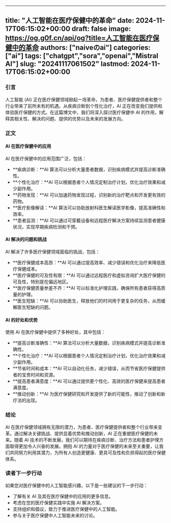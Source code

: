
---
title: "人工智能在医疗保健中的革命"
date: 2024-11-17T06:15:02+00:00
draft: false
image: https://og.g0f.cn/api/og?title=人工智能在医疗保健中的革命
authors: ["naiveのai"]
categories: ["ai"]
tags: ["chatgpt","sora","openai","Mistral AI"]
slug: "20241117061502"
lastmod: 2024-11-17T06:15:02+00:00
---
### 引言

人工智能 (AI) 正在医疗保健领域掀起一场革命，为患者、医疗保健提供者和整个行业带来了前所未有的机遇。从疾病诊断到个性化治疗，AI 正在改变我们提供和体验医疗保健的方式。在这篇博文中，我们将深入探讨医疗保健中 AI 的作用，解释其相关性、解决的问题、提供的优势以及未来的发展方向。

### 正文

#### AI 在医疗保健中的应用

AI 在医疗保健中的应用范围广泛，包括：

- **疾病诊断：**AI 算法可以分析大量患者数据，识别疾病模式并提高诊断准确性。
- **个性化治疗：**AI 可以根据患者个人情况定制治疗计划，优化治疗效果和减少副作用。
- **药物发现：**AI 可以加速药物发现过程，识别新的治疗靶点和开发更有效的药物。
- **医疗影像解读：**AI 算法可以协助放射科医生解读医学影像，提高准确性和效率。
- **患者监测：**AI 可以通过可穿戴设备和远程医疗解决方案持续监测患者健康状况，实现早期疾病检测和干预。

#### AI 解决的问题和挑战

AI 解决了许多医疗保健领域面临的挑战，包括：

- **医疗保健成本高昂：**AI 可以通过提高效率、减少错误和优化治疗来降低医疗保健成本。
- **医疗保健的可及性有限：**AI 可以通过远程医疗和虚拟咨询扩大医疗保健的可及性，特别是在偏远地区。
- **医疗保健质量参差不齐：**AI 可以标准化护理实践，确保所有患者获得高质量的护理。
- **医生短缺：**AI 可以协助医生，释放他们的时间用于更复杂的任务，从而缓解医生短缺的问题。

#### AI 的好处和优势

使用 AI 在医疗保健中提供了多种好处，其中包括：

- **提高诊断准确性：**AI 算法可以分析大量数据，识别疾病模式并提高诊断准确性。
- **个性化治疗：**AI 可以根据患者个人情况定制治疗计划，优化治疗效果和减少副作用。
- **节省时间和成本：**AI 可以自动化任务，减少错误，从而节省医疗保健提供者的宝贵时间和资源。
- **提高患者满意度：**AI 可以通过提供更个性化、高效的医疗保健来提高患者满意度。
- **推动创新：**AI 为医疗保健研究和开发提供了新的可能性，推动了创新和新疗法的出现。

### 结论

AI 在医疗保健领域拥有无限的潜力，为患者、医疗保健提供者和整个行业带来变革。通过解决关键挑战、提供显着优势和推动创新，AI 正在重塑医疗保健的未来。随着 AI 技术的不断发展，我们可以期待在疾病诊断、治疗方法和患者护理方面取得更加令人兴奋的发展。拥抱 AI 的力量对于医疗保健的未来至关重要，让我们共同努力利用其潜力，为所有人创造更健康、更具可及性和负担得起的医疗保健体系。

### 读者下一步行动

如果您对医疗保健中的人工智能感兴趣，以下是一些建议的下一步行动：

- 了解有关 AI 及其在医疗保健中的应用的更多信息。
- 考虑在您的医疗保健实践中实施 AI 解决方案。
- 支持组织和倡议，致力于推进医疗保健中的人工智能。
- 参与关于医疗保健中人工智能未来的讨论。